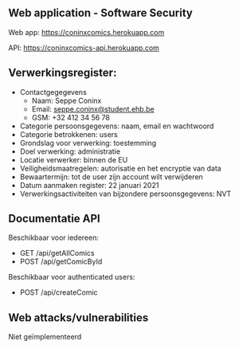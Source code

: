 ## Web application - Software Security
Web app: https://coninxcomics.herokuapp.com

API: https://coninxcomics-api.herokuapp.com

## Verwerkingsregister:
- Contactgegegevens
    - Naam: Seppe Coninx
    - Email: seppe.coninx@student.ehb.be
    - GSM: +32 412 34 56 78
- Categorie persoonsgegevens: naam, email en wachtwoord 
- Categorie betrokkenen: users 
- Grondslag voor verwerking: toestemming 
- Doel verwerking: administratie
- Locatie verwerker: binnen de EU
- Veiligheidsmaatregelen: autorisatie en het encryptie van data 
- Bewaartermijn: tot de user zijn account wilt verwijderen
- Datum aanmaken register: 22 januari 2021 
- Verwerkingsactiviteiten van bijzondere persoonsgegevens: NVT

## Documentatie API
Beschikbaar voor iedereen:
- GET /api/getAllComics
- POST /api/getComicById

Beschikbaar voor authenticated users:
- POST /api/createComic

## Web attacks/vulnerabilities
Niet geïmplementeerd
